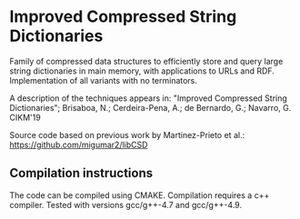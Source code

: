 # Improved Compressed String Dictionaries


Family of compressed data structures to efficiently store and query large string dictionaries in main
memory, with applications to URLs and RDF. Implementation of all variants with no terminators.


A description of the techniques appears in: "Improved Compressed String Dictionaries"; Brisaboa, N.; Cerdeira-Pena, A.; de Bernardo, G.; Navarro, G.
CIKM'19

Source code based on previous work by Martinez-Prieto et al.: https://github.com/migumar2/libCSD

## Compilation instructions

The code can be compiled using CMAKE. Compilation requires a c++ compiler. Tested with versions gcc/g++-4.7 and gcc/g++-4.9. 
 


